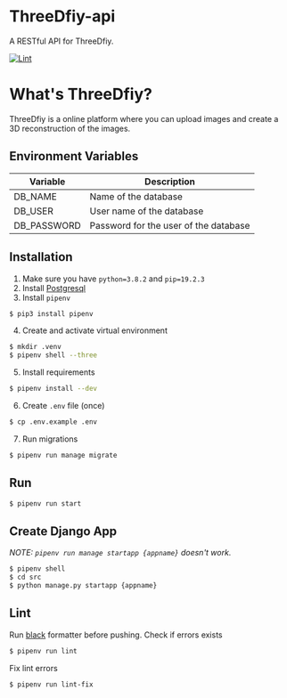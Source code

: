 # ThreeDfiy-api
A RESTful API for ThreeDfiy.

[![Lint](https://github.com/silwalanish/ThreeDfiy-api/workflows/Lint%20Check/badge.svg)](https://github.com/silwalanish/ThreeDfiy-api/actions)

# What's ThreeDfiy?
ThreeDfiy is a online platform where you can upload images and create a 3D reconstruction of the images.

## Environment Variables
| Variable | Description |
|----------|-------------|
| DB_NAME | Name of the database |
| DB_USER | User name of the database |
| DB_PASSWORD | Password for the user of the database |


## Installation
1. Make sure you have `python=3.8.2` and `pip=19.2.3`
2. Install [Postgresql](https://www.postgresql.org/download/)
3. Install `pipenv`
```bash
$ pip3 install pipenv
```
4. Create and activate virtual environment
```bash
$ mkdir .venv
$ pipenv shell --three
```
5. Install requirements
```bash
$ pipenv install --dev
```
6. Create `.env` file (once)
```bash
$ cp .env.example .env
```
7. Run migrations
```bash
$ pipenv run manage migrate
```

## Run
```bash
$ pipenv run start
```

## Create Django App
*NOTE: `pipenv run manage startapp {appname}` doesn't work.*
```bash
$ pipenv shell
$ cd src
$ python manage.py startapp {appname}
```

## Lint
Run [black](https://black.readthedocs.io/en/stable/) formatter before pushing.
Check if errors exists
```bash
$ pipenv run lint
```
Fix lint errors
```bash
$ pipenv run lint-fix
```
